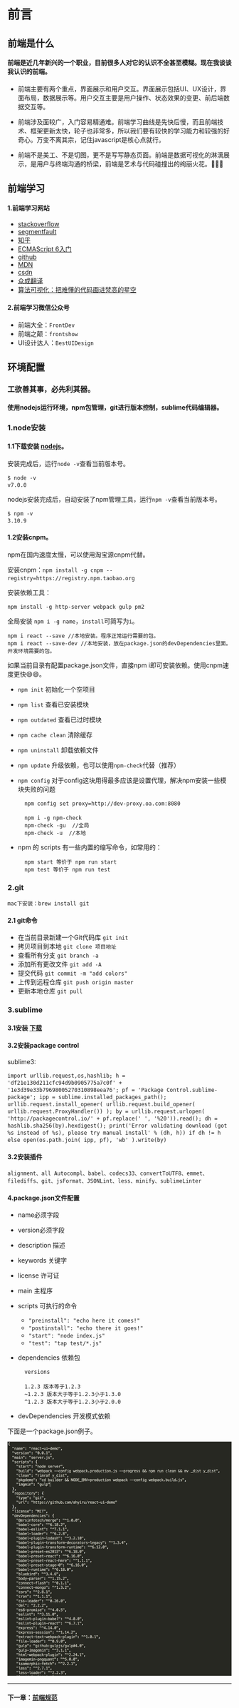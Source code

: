 
# 前言

## 前端是什么

#### 前端是近几年新兴的一个职业，目前很多人对它的认识不全甚至模糊。现在我谈谈我认识的前端。

- 前端主要有两个重点，界面展示和用户交互。界面展示包括UI、UX设计，界面布局，数据展示等。用户交互主要是用户操作、状态效果的变更、前后端数据交互等。

- 前端涉及面较广，入门容易精通难。前端学习曲线是先快后慢，而且前端技术、框架更新太快，轮子也非常多，所以我们要有较快的学习能力和较强的好奇心。万变不离其宗，记住javascript是核心点就行。

- 前端不是美工、不是切图，更不是写写静态页面。前端是数据可视化的淋漓展示，是用户与终端沟通的桥梁，前端是艺术与代码碰撞出的绚丽火花。🎉🎉🎉

## 前端学习

#### 1.前端学习网站

- [stackoverflow](http://stackoverflow.com/)
- [segmentfault](https://segmentfault.com/)
- [知乎](https://www.zhihu.com/)
- [ECMAScript 6入门](http://es6.ruanyifeng.com/)
- [github](https://github.com/)
- [MDN](https://developer.mozilla.org/zh-CN/)
- [csdn](http://www.csdn.net/)
- [众成翻译](http://zcfy.cc/)
- [算法可视化：把难懂的代码画进梵高的星空](http://mp.weixin.qq.com/s/0qZIglwnF6iEG6KQi_Mbtw)

#### 2.前端学习微信公众号

- 前端大全：`FrontDev`
- 前端之颠：`frontshow`
- UI设计达人：`BestUIDesign`

## 环境配置

### 工欲善其事，必先利其器。

#### 使用nodejs运行环境，npm包管理，git进行版本控制，sublime代码编辑器。

### 1.node安装

#### 1.1下载安装 [nodejs](https://nodejs.org/en/)。

安装完成后，运行`node -v`查看当前版本号。

	$ node -v
	v7.0.0
	
nodejs安装完成后，自动安装了npm管理工具，运行`npm -v`查看当前版本号。

	$ npm -v
	3.10.9
	
#### 1.2安装cnpm。

npm在国内速度太慢，可以使用淘宝源cnpm代替。
	
安装cnpm：`npm install -g cnpm --registry=https://registry.npm.taobao.org`
	
安装依赖工具：
		
	npm install -g http-server webpack gulp pm2
	
全局安装 `npm i -g name`，`install`可简写为`i`。
	
	npm i react --save //本地安装。程序正常运行需要的包。
	npm i react --save-dev //本地安装，放在package.json的devDependencies里面。开发环境需要的包。
	
如果当前目录有配置package.json文件，直接npm i即可安装依赖。使用cnpm速度更快😄😄。

- `npm init` 初始化一个空项目
- `npm list` 查看已安装模块
- `npm outdated` 查看已过时模块
- `npm cache clean` 清除缓存
- `npm uninstall` 卸载依赖文件
- `npm update` 升级依赖，也可以使用`npm-check`代替（推荐）
- `npm config` 对于config这块用得最多应该是设置代理，解决npm安装一些模块失败的问题

		npm config set proxy=http://dev-proxy.oa.com:8080

		npm i -g npm-check
		npm-check -gu  //全局
		npm-check -u  //本地

- npm 的 scripts 有一些内置的缩写命令，如常用的：
	
		npm start 等价于 npm run start
		npm test 等价于 npm run test
	
### 2.git

	mac下安装：brew install git
	
#### 2.1 git命令
- 在当前目录新建一个Git代码库 `git init`
- 拷贝项目到本地 `git clone 项目地址`
- 查看所有分支  `git branch -a`
- 添加所有更改文件 `git add -A`
- 提交代码 `git commit -m "add colors"`
- 上传到远程仓库 `git push origin master`
- 更新本地仓库 `git pull`

### 3.sublime

#### 3.1安装 [下载](http://www.sublimetext.com/)

#### 3.2安装package control
sublime3:

	import urllib.request,os,hashlib; h = 'df21e130d211cfc94d9b0905775a7c0f' + '1e3d39e33b79698005270310898eea76'; pf = 'Package Control.sublime-package'; ipp = sublime.installed_packages_path(); urllib.request.install_opener( urllib.request.build_opener( urllib.request.ProxyHandler()) ); by = urllib.request.urlopen( 'http://packagecontrol.io/' + pf.replace(' ', '%20')).read(); dh = hashlib.sha256(by).hexdigest(); print('Error validating download (got %s instead of %s), please try manual install' % (dh, h)) if dh != h else open(os.path.join( ipp, pf), 'wb' ).write(by)

#### 3.2安装插件
	
	alignment、all Autocompl、babel、codecs33、convertToUTF8、emmet、filediffs、git、jsFormat、JSONLint、less、minify、sublimeLinter
	
#### 4.package.json文件配置

- name必须字段
- version必须字段
- description 描述
- keywords 关键字
- license 许可证
- main 主程序
- scripts 可执行的命令
	- `"preinstall": "echo here it comes!"`
	- `"postinstall": "echo there it goes!"`
	- `"start": "node index.js"`
	- `"test": "tap test/*.js"`
- dependencies 依赖包

		versions
		
		1.2.3 版本等于1.2.3
		~1.2.3 版本大于等于1.2.3小于1.3.0
		^1.2.3 版本大于等于1.2.3小于2.0.0

- devDependencies 开发模式依赖

下面是一个package.json例子。

![package.json](./img/1.1.png)


*********************

#### 下一章：[前端规范](./前端规范.md)